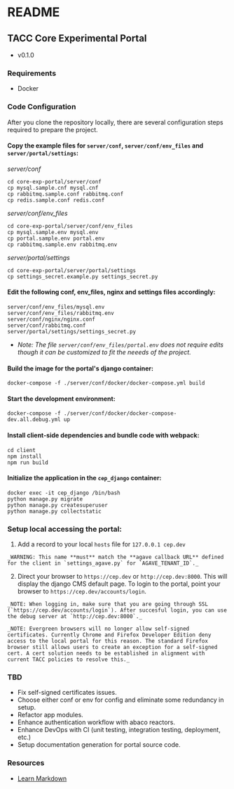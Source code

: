 # README


## TACC Core Experimental Portal

* v0.1.0


### Requirements

* Docker


### Code Configuration

After you clone the repository locally, there are several configuration steps required to prepare the project.


#### Copy the example files for `server/conf`, `server/conf/env_files` and `server/portal/settings`:

_server/conf_

    cd core-exp-portal/server/conf
    cp mysql.sample.cnf mysql.cnf
    cp rabbitmq.sample.conf rabbitmq.conf
    cp redis.sample.conf redis.conf

_server/conf/env_files_

    cd core-exp-portal/server/conf/env_files
    cp mysql.sample.env mysql.env
    cp portal.sample.env portal.env
    cp rabbitmq.sample.env rabbitmq.env

_server/portal/settings_

    cd core-exp-portal/server/portal/settings
    cp settings_secret.example.py settings_secret.py


#### Edit the following conf, env_files, nginx and settings files accordingly:

    server/conf/env_files/mysql.env
    server/conf/env_files/rabbitmq.env
    server/conf/nginx/nginx.conf
    server/conf/rabbitmq.conf
    server/portal/settings/settings_secret.py

- _Note: The file `server/conf/env_files/portal.env` does not require edits though it can be customized to fit the neeeds of the project._


#### Build the image for the portal's django container:

    docker-compose -f ./server/conf/docker/docker-compose.yml build


#### Start the development environment:

    docker-compose -f ./server/conf/docker/docker-compose-dev.all.debug.yml up


#### Install client-side dependencies and bundle code with webpack:

    cd client
    npm install
    npm run build


#### Initialize the application in the `cep_django` container:

    docker exec -it cep_django /bin/bash
    python manage.py migrate
    python manage.py createsuperuser
    python manage.py collectstatic


### Setup local accessing the portal:

  1. Add a record to your local `hosts` file for `127.0.0.1 cep.dev`

    _WARNING: This name **must** match the **agave callback URL** defined for the client in `settings_agave.py` for `AGAVE_TENANT_ID`._

  2. Direct your browser to `https://cep.dev` or `http://cep.dev:8000`. This will display the django CMS default page. To login to the portal, point your browser to `https://cep.dev/accounts/login`.

    _NOTE: When logging in, make sure that you are going through SSL (`https://cep.dev/accounts/login`). After succesful login, you can use the debug server at `http://cep.dev:8000`._

    _NOTE: Evergreen browsers will no longer allow self-signed certificates. Currently Chrome and Firefox Developer Edition deny access to the local portal for this reason. The standard Firefox browser still allows users to create an exception for a self-signed cert. A cert solution needs to be established in alignment with current TACC policies to resolve this._


### TBD

- Fix self-signed certificates issues.
- Choose either conf or env for config and eliminate some redundancy in setup.
- Refactor app modules.
- Enhance authentication workflow with abaco reactors.
- Enhance DevOps with CI (unit testing, integration testing,  deployment, etc.)
- Setup documentation generation for portal source code.


### Resources

* [Learn Markdown](https://bitbucket.org/tutorials/markdowndemo)
